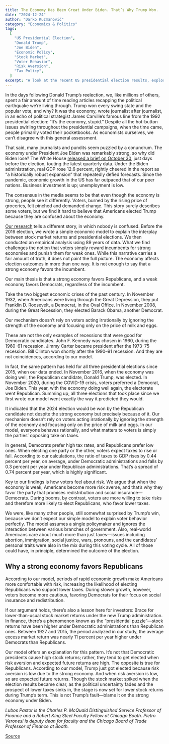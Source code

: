 ```yaml
---
title: The Economy Has Been Great Under Biden. That’s Why Trump Won.
date: "2024-12-24"
author: "Darko Kuzmanović"
category: "Economics & Politics"
tags:
  [
    "US Presidential Election",
    "Donald Trump",
    "Joe Biden",
    "Economic Policy",
    "Stock Market",
    "Voter Behavior",
    "Risk Aversion",
    "Tax Policy",
  ]
excerpt: "A look at the recent US presidential election results, exploring the relationship between economic performance, voter sentiment, and electoral outcomes. It examines how a strong economy under a Democratic administration may have paradoxically contributed to a Republican victory."
---
```


In the days following Donald Trump’s reelection, we, like millions of others, spent a fair amount of time reading articles recapping the political earthquake we’re living through. Trump won every swing state and the popular vote, and why? It was the economy, wrote journalist after journalist, in an echo of political strategist James Carville’s famous line from the 1992 presidential election: “It’s the economy, stupid.” Despite all the hot-button issues swirling throughout the presidential campaigns, when the time came, people primarily voted their pocketbooks. As economists ourselves, we can’t disagree with this general assessment.

That said, many journalists and pundits seem puzzled by a conundrum. The economy under President Joe Biden was remarkably strong, so why did Biden lose? The White House [released a brief on October 30](https://www.whitehouse.gov/cea/written-materials/2024/10/30/gdp-issue-brief/), just days before the election, touting the latest quarterly data. Under the Biden administration, real GDP rose 12.6 percent, rightly cheered in the report as “a historically robust expansion” that repeatedly defied forecasts. Since the pandemic, economic growth in the US has far outpaced that of our peer nations. Business investment is up; unemployment is low.

The consensus in the media seems to be that even though the economy is strong, people see it differently. Voters, burned by the rising price of groceries, felt pinched and demanded change. This story surely describes some voters, but we find it hard to believe that Americans elected Trump because they are confused about the economy.

[Our research](https://papers.ssrn.com/sol3/papers.cfm?abstract_id=2909281) tells a different story, in which nobody is confused. Before the 2016 election, we wrote a simple economic model to explain the interplay between stock market returns and presidential elections. We then conducted an empirical analysis using 89 years of data. What we find challenges the notion that voters simply reward incumbents for strong economies and punish them for weak ones. While this narrative carries a fair amount of truth, it does not paint the full picture. The economy affects election outcomes in more than one way. It is not enough to say that a strong economy favors the incumbent.

Our main thesis is that a strong economy favors Republicans, and a weak economy favors Democrats, regardless of the incumbent.

Take the two biggest economic crises of the past century. In November 1932, when Americans were living through the Great Depression, they put Franklin D. Roosevelt, a Democrat, in the Oval Office. In November 2008, during the Great Recession, they elected Barack Obama, another Democrat.

Our mechanism doesn’t rely on voters acting irrationally by ignoring the strength of the economy and focusing only on the price of milk and eggs.

These are not the only examples of recessions that were good for Democratic candidates. John F. Kennedy was chosen in 1960, during the 1960–61 recession. Jimmy Carter became president after the 1973–75 recession. Bill Clinton won shortly after the 1990–91 recession. And they are not coincidences, according to our model.

In fact, the same pattern has held for all three presidential elections since 2015, when our data ended. In November 2016, when the economy was doing well, the Republican candidate, Donald Trump, was elected. In November 2020, during the COVID-19 crisis, voters preferred a Democrat, Joe Biden. This year, with the economy doing well again, the electorate went Republican. Summing up, all three elections that took place since we first wrote our model went exactly the way it predicted they would.

It indicated that the 2024 election would be won by the Republican candidate not despite the strong economy but precisely because of it. Our mechanism doesn’t rely on voters acting irrationally by ignoring the strength of the economy and focusing only on the price of milk and eggs. In our model, everyone behaves rationally, and what matters to voters is simply the parties’ opposing take on taxes.

In general, Democrats prefer high tax rates, and Republicans prefer low ones. When electing one party or the other, voters expect taxes to rise or fall. According to our calculations, the ratio of taxes to GDP rises by 0.44 percent per year, on average, under Democratic administrations and falls by 0.3 percent per year under Republican administrations. That’s a spread of 0.74 percent per year, which is highly significant.

Key to our findings is how voters feel about risk. We argue that when the economy is weak, Americans become more risk averse, and that’s why they favor the party that promises redistribution and social insurance—Democrats. During booms, by contrast, voters are more willing to take risks and therefore more likely to elect Republicans, who favor lower taxes.

We were, like many other people, still somewhat surprised by Trump’s win, because we don’t expect our simple model to explain voter behavior perfectly. The model assumes a single policymaker and ignores the interaction between various branches of government. Also, real-world Americans care about much more than just taxes—issues including abortion, immigration, social justice, wars, pronouns, and the candidates’ personal traits were also in the mix during this voting cycle. All of those could have, in principle, determined the outcome of the election.

## Why a strong economy favors Republicans

According to our model, periods of rapid economic growth make Americans more comfortable with risk, increasing the likelihood of electing Republicans who support lower taxes. During slower growth, however, voters become more cautious, favoring Democrats for their focus on social insurance and redistribution.

If our argument holds, there’s also a lesson here for investors: Brace for lower-than-usual stock market returns under the new Trump administration. In finance, there’s a phenomenon known as the “presidential puzzle”—stock returns have been higher under Democratic administrations than Republican ones. Between 1927 and 2015, the period analyzed in our study, the average excess market return was nearly 11 percent per year higher under Democrats than Republicans.

Our model offers an explanation for this pattern. It’s not that Democratic presidents cause high stock returns; rather, they tend to get elected when risk aversion and expected future returns are high. The opposite is true for Republicans. According to our model, Trump just got elected because risk aversion is low due to the strong economy. And when risk aversion is low, so are expected future returns. Though the stock market spiked when the election results became clear, as the political uncertainty fades and the prospect of lower taxes sinks in, the stage is now set for lower stock returns during Trump’s term. This is not Trump’s fault—blame it on the strong economy under Biden.

_Lubos Pastor is the Charles P. McQuaid Distinguished Service Professor of Finance and a Robert King Steel Faculty Fellow at Chicago Booth. Pietro Veronesi is deputy dean for faculty and the Chicago Board of Trade Professor of Finance at Booth._

[Source](https://www.bloomberg.com/opinion/articles/2024-12-24/the-economy-has-been-great-under-biden-that-s-why-trump-won)
